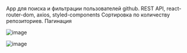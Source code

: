 App для поиска и фильтрации пользователей github.
REST API, react-router-dom, axios, styled-components
Сортировка по количеству репозиториев.
Пагинация

![image](https://github.com/17u5h/find-github-user/assets/102058870/a76270ca-5e8a-4fdc-acd7-c23e669e769b)


![image](https://github.com/17u5h/skyeng/assets/102058870/6b08a61b-1241-4f4b-8526-0e417cc3fff6)
